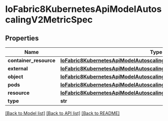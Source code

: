 # IoFabric8KubernetesApiModelAutoscalingV2MetricSpec

## Properties
Name | Type | Description | Notes
------------ | ------------- | ------------- | -------------
**container_resource** | [**IoFabric8KubernetesApiModelAutoscalingV2ContainerResourceMetricSource**](IoFabric8KubernetesApiModelAutoscalingV2ContainerResourceMetricSource.md) |  | [optional] 
**external** | [**IoFabric8KubernetesApiModelAutoscalingV2ExternalMetricSource**](IoFabric8KubernetesApiModelAutoscalingV2ExternalMetricSource.md) |  | [optional] 
**object** | [**IoFabric8KubernetesApiModelAutoscalingV2ObjectMetricSource**](IoFabric8KubernetesApiModelAutoscalingV2ObjectMetricSource.md) |  | [optional] 
**pods** | [**IoFabric8KubernetesApiModelAutoscalingV2PodsMetricSource**](IoFabric8KubernetesApiModelAutoscalingV2PodsMetricSource.md) |  | [optional] 
**resource** | [**IoFabric8KubernetesApiModelAutoscalingV2ResourceMetricSource**](IoFabric8KubernetesApiModelAutoscalingV2ResourceMetricSource.md) |  | [optional] 
**type** | **str** |  | [optional] 

[[Back to Model list]](../README.md#documentation-for-models) [[Back to API list]](../README.md#documentation-for-api-endpoints) [[Back to README]](../README.md)

